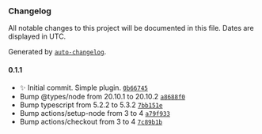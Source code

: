 ### Changelog

All notable changes to this project will be documented in this file. Dates are displayed in UTC.

Generated by [`auto-changelog`](https://github.com/CookPete/auto-changelog).

#### 0.1.1

- ✨ Initial commit. Simple plugin. [`0b66745`](https://github.com/ebullient/obsidian-show-whitespace-cm6/commit/0b6674502fc4a10f15218c8c095ccad23bcbff1d)
- Bump @types/node from 20.10.1 to 20.10.2 [`a8688f0`](https://github.com/ebullient/obsidian-show-whitespace-cm6/commit/a8688f065d414e57e7d0d73071885b0a32939178)
- Bump typescript from 5.2.2 to 5.3.2 [`7bb151e`](https://github.com/ebullient/obsidian-show-whitespace-cm6/commit/7bb151ec3949bb207ade757714f018dd99a66b62)
- Bump actions/setup-node from 3 to 4 [`a79f933`](https://github.com/ebullient/obsidian-show-whitespace-cm6/commit/a79f933dd93dbd7f9de8d4fe7ea3c1274a01dc56)
- Bump actions/checkout from 3 to 4 [`7c89b1b`](https://github.com/ebullient/obsidian-show-whitespace-cm6/commit/7c89b1b6749e9926cede7e1f205862d919654743)
